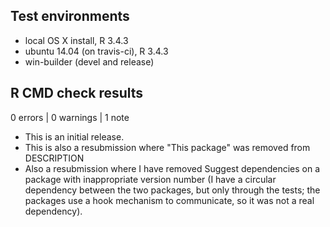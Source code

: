 
## Test environments
* local OS X install, R 3.4.3
* ubuntu 14.04 (on travis-ci), R 3.4.3
* win-builder (devel and release)

## R CMD check results

0 errors | 0 warnings | 1 note

* This is an initial release.
* This is also a resubmission where "This package" was removed from DESCRIPTION
* Also a resubmission where I have removed Suggest dependencies on a package
  with inappropriate version number (I have a circular dependency between the two
  packages, but only through the tests; the packages use a hook mechanism to 
  communicate, so it was not a real dependency).


